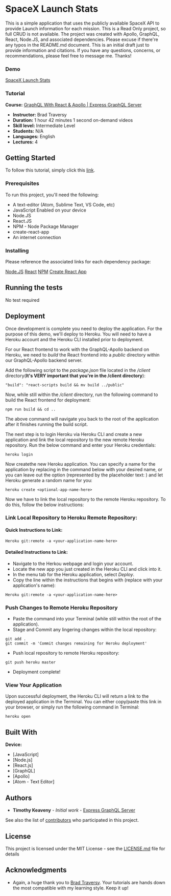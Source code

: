 [_metadata_:title]:- "SpaceX Launch Stats"
[_metadata_:author]:- "Mr. Robot"
[_metadata_:date]:- "December 27, 2018"

# SpaceX Launch Stats

This is a simple application that uses the publicly available SpaceX API to provide Launch information for each mission. This is a Read Only project, so full CRUD is not available. The project was created with Apollo, GraphQL, React, Node.JS, and associated dependencies. Please excuse if there're any typos in the README.md document. This is an initial draft just to provide information and citations. If you have any questions, concerns, or recommendations, please feel free to message me. Thanks!

### Demo

[SpaceX Launch Stats](https://spacex-launch-stats-app.herokuapp.com/)

### Tutorial

**Course:** [GraphQL With React & Apollo | Express GraphQL Server](https://www.youtube.com/watch?v=SEMTj8w04Z8)
* **Instructor:** Brad Traversy
* **Duration:** 1 hour 42 minutes 1 second on-demand videos
* **Skill level:** Intermediate Level
* **Students:** N/A
* **Languages:** English
* **Lectures:** 4

## Getting Started

To follow this tutorial, simply click this [link](https://www.youtube.com/watch?v=SEMTj8w04Z8).

### Prerequisites

To run this project, you'll need the following:
* A text-editor (Atom, Sublime Text, VS Code, etc)
* JavaScript Enabled on your device
* Node.JS
* React.JS
* NPM - Node Package Manager
* create-react-app
* An internet connection

### Installing

Please reference the associated links for each dependency package:

[Node.JS](https://nodejs.org/en/download/)
[React](https://reactjs.org/docs/getting-started.html)
[NPM](https://docs.npmjs.com/getting-started/)
[Create React App](https://teamtreehouse.com/library/installing-and-using-create-react-app)

## Running the tests

No test required

## Deployment

Once development is complete you need to deploy the application. For the  purpose of this demo, we'll deploy to Heroku. You will need to have a Heroku account and the Heroku CLI installed prior to deployment.

For our React frontend to work with the GraphQL-Apollo backend on Heroku, we need to *build* the React frontend into a *public* directory within our GraphQL-Apollo backend server.

Add the following script to the *package.json* file located in the */client* directory(**It's VERY important that you're in the __/client__ directory**):

```
"build": "react-scripts build && mv build ../public"
```

Now, while still within the */client* directory, run the following command to build the React frontend for deployment:

```
npm run build && cd ..
```

The above command will navigate you back to the root of the application after it finishes running the build script.

The next step is to login Heroku via Heroku CLI and create a new application and link the local repository to the new remote Heroku repository. Run the below command and enter your Heroku credentials:

```
heroku login
```

Now createthe new Heroku application. You can specify a name for the application by replacing *<optional-app-name-here>* in the command below with your desired name, or you can leave out the option (represented by the placeholder text: *<optional-app-name-here>*) and let Heroku generate a random name for you:

```
heroku create <optional-app-name-here>
```

Now we have to link the local repository to the remote Heroku repository. To do this, follow the below instructions:

### Link Local Repository to Heroku Remote Repository:

#### Quick Instructions to Link:

```
Heroku git:remote -a <your-application-name-here>
```

#### Detailed Instructions to Link:

* Navigate to the Herkou webpage and login your account.
* Locate the new app you just created in the Heroku CLI and click into it.
* In the menu tab for the Heroku application, select *Deploy*.
* Copy the line within the instructions that begins with (replace *<your-application-name-here>* with your application's name):

```
Heroku git:remote -a <your-application-name-here>
```

### Push Changes to Remote Heroku Repository

* Paste the command into your Terminal (while still within the root of the application).
* Stage and Commit any lingering changes within the local repository:

```
git add .
git commit -m 'Commit changes remaining for Heroku deployment'
```

* Push local repository to remote Heroku repository:

```
git push heroku master
```

* Deployment complete!

### View Your Application

Upon successful deployment, the Heroku CLI will return a link to the deployed application in the Terminal. You can either copy/paste this link in your browser, or simply run the following command in Terminal:

```
heroku open
```

## Built With

**Device:**
* [JavaScript]
* [Node.js]
* [React.js]
* [GraphQL]
* [Apollo]
* [Atom - Text Editor]

## Authors

* **Timothy Keaveny** - *Initial work* - [Express GraphQL Server](https://github.com/harlemtraveler/SpaceX-Launch-Stats)

See also the list of [contributors](https://github.com/harlemtraveler/SpaceX-Launch-Stats/contributors) who participated in this project.

## License

This project is licensed under the MIT License - see the [LICENSE.md](LICENSE.md) file for details

## Acknowledgments

* Again, a huge thank you to [Brad Traversy](http://www.traversymedia.com/). Your tutorials are hands down the most compatible with my learning style. Keep it up!
